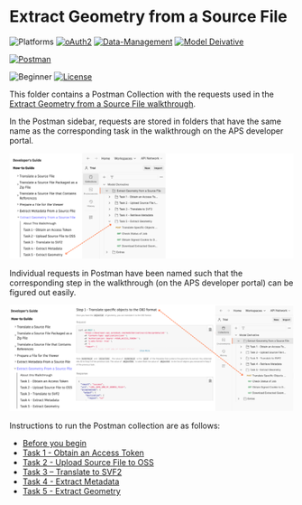 # Extract Geometry from a Source File

![Platforms](https://img.shields.io/badge/Web-Windows|MacOS-lightgray.svg)
[![oAuth2](https://img.shields.io/badge/Authentication-v2-green.svg)](http://developer.autodesk.com/)
[![Data-Management](https://img.shields.io/badge/Data%20Management-v2-green.svg)](http://developer.autodesk.com/)
[![Model Deivative](https://img.shields.io/badge/Model%20Derivative-v2-green.svg)](http://developer.autodesk.com/)

[![Postman](https://img.shields.io/badge/Postman-v10-orange.svg)](https://www.getpostman.com/)


![Beginner](https://img.shields.io/badge/Level-Beginner-green.svg)
[![License](https://img.shields.io/:license-MIT-blue.svg)](http://opensource.org/licenses/MIT)

This folder contains a Postman Collection with the requests used in the [Extract Geometry from a Source File walkthrough](https://aps.autodesk.com/en/docs/model-derivative/v2/tutorials/xtract-geometry-from-source-file/).

In the Postman sidebar, requests are stored in folders that have the same name as the corresponding task in the walkthrough on the APS developer portal.

![APS developer portal menu to Postman](images/tutorial_06_aps_postman_menu_01.png "APS developer portal task to Postman mapping")

Individual requests in Postman have been named such that the corresponding step in the walkthrough (on the APS developer portal) can be figured out easily.

![APS developer portal steps to Postman](images/tutorial_06_aps_postman_menu_02.png "APS developer portal task to Postman mapping")

Instructions to run the Postman collection are as follows:

- [Before you begin](instructions/before_you_begin.md)
- [Task 1 - Obtain an Access Token](instructions/task-1.md)
- [Task 2 - Upload Source File to OSS](instructions/task-2.md)
- [Task 3 – Translate to SVF2](instructions/task-3.md)
- [Task 4 - Extract Metadata](instructions/task-4.md)
- [Task 5 - Extract Geometry](instructions/task-5.md)
